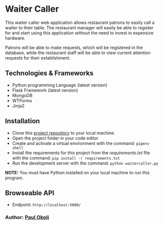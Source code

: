 # Waiter Caller

This waiter caller web application allows restaurant patrons to easily call a waiter to their table. The restaurant manager will easily be able to register for and start using this application without the need to invest in expensive hardware.

Patrons will be able to make requests, which will be registered in the database, while the restaurant staff will be able to view current attention requests for their establishment.


## Technologies & Frameworks

- Python programming Language (latest version)
- Flask Framework (latest version)
- MongoDB
- WTForms
- Jinja2


## Installation

- Clone this [project repository](https://github.com/PaulPextra/waitercaller.git) to your local machine.
- Open the project folder in your code editor
- Create and activate a virtual environment with the command: `pipenv shell`
- Install the requirements for this project from the *requirements.txt* file with the command: `pip install -r requirements.txt`
- Run the development server with the command: `python waitercaller.py`

**NOTE:** You must have Python installed on your local machine to run this program.


## Browseable API

- Endpoint: `http://localhost:5000/`


### Author: [Paul Okoli](http://linkedin.com/in/paulokoli/)
